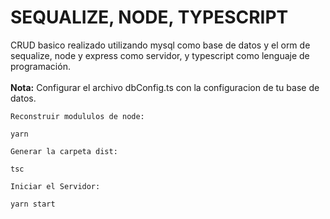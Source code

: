 # SEQUALIZE, NODE, TYPESCRIPT

CRUD basico realizado utilizando mysql como base de datos y el orm de sequalize, node y express como servidor, y typescript como lenguaje de programación.
<br>
<br>
<b>Nota:</b> Configurar el archivo dbConfig.ts con la configuracion de tu base de datos.

`Reconstruir modululos de node:`
```
yarn
```

`Generar la carpeta dist:`
```
tsc
```

`Iniciar el Servidor:`
```
yarn start
```
